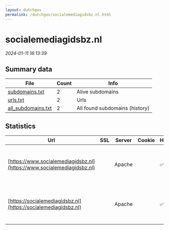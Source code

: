 ```yaml
---
layout: dutchgov
permalink: /dutchgov/socialemediagidsbz.nl.html
---
```



# socialemediagidsbz.nl
*2024-01-11 16:13:39*
## Summary data


| File       | Count | Info |
|------------|-------|------|
|[subdomains.txt](/data/socialemediagidsbz.nl/subdomains.txt)|2|Alive subdomains|
|[urls.txt](/data/socialemediagidsbz.nl/urls.txt)|2|Urls|
|[all_subdomains.txt](/data/socialemediagidsbz.nl/all_subdomains.txt)|2|All found subdomains (history)|


## Statistics


| Url | SSL | Server | Cookie | HSTS | CSP | XFO | XXP | RP | Tech |Title |
|------------|-------|------|------|------|------|------|------|------|------|------|
|[https://www.socialemediagidsbz.nl](https://www.socialemediagidsbz.nl)| |Apache| |:white_check_mark: |:warning: | :white_check_mark: | :white_check_mark: | :white_check_mark: |Apache HTTP Server HSTS PHP:5.5.9 Ubuntu|Sociale Media At...|
|[https://socialemediagidsbz.nl](https://socialemediagidsbz.nl)| |Apache| |:white_check_mark: |:warning: | :white_check_mark: | :white_check_mark: | :white_check_mark: |Apache HTTP Server HSTS PHP:5.5.9 Ubuntu|Sociale Media At...|